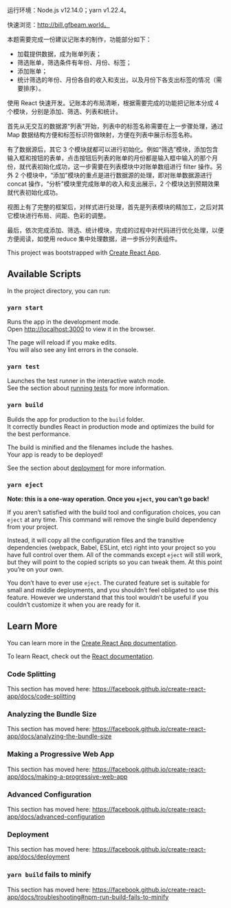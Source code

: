 

运行环境：Node.js v12.14.0；yarn v1.22.4。

快速浏览：http://bill.gfbeam.world。

本题需要完成一份建议记账本的制作，功能部分如下：

- 加载提供数据，成为账单列表；
- 筛选账单，筛选条件有年份、月份、标签；
- 添加账单；
- 统计筛选的年份、月份各自的收入和支出，以及月份下各支出标签的情况（需要排序）。

使用 React 快速开发。记账本的布局清晰，根据需要完成的功能把记账本分成 4 个模块，分别是添加、筛选、列表和统计。

首先从无交互的数据源“列表”开始，列表中的标签名称需要在上一步骤处理，通过 Map 数据结构方便和标签标识符做映射，方便在列表中展示标签名称。

有了数据源后，其它 3 个模块就都可以进行初始化。例如“筛选”模块，添加包含输入框和按钮的表单，点击按钮后列表的账单的月份都是输入框中输入的那个月份，就代表初始化成功，这一步需要在列表模块中对账单数组进行 filter 操作。另外 2 个模块中，“添加”模块的重点是进行数据源的处理，即对账单数据源进行 concat 操作，“分析”模块里完成账单的收入和支出展示，2 个模块达到预期效果就代表初始化成功。

视图上有了完整的框架后，对样式进行处理，首先是列表模块的精加工，之后对其它模块进行布局、间距、色彩的调整。

最后，依次完成添加、筛选、统计模块，完成的过程中对代码进行优化处理，以便方便阅读，如使用 reduce 集中处理数据，进一步拆分列表组件。

This project was bootstrapped with [Create React App](https://github.com/facebook/create-react-app).

## Available Scripts

In the project directory, you can run:

### `yarn start`

Runs the app in the development mode.<br />
Open [http://localhost:3000](http://localhost:3000) to view it in the browser.

The page will reload if you make edits.<br />
You will also see any lint errors in the console.

### `yarn test`

Launches the test runner in the interactive watch mode.<br />
See the section about [running tests](https://facebook.github.io/create-react-app/docs/running-tests) for more information.

### `yarn build`

Builds the app for production to the `build` folder.<br />
It correctly bundles React in production mode and optimizes the build for the best performance.

The build is minified and the filenames include the hashes.<br />
Your app is ready to be deployed!

See the section about [deployment](https://facebook.github.io/create-react-app/docs/deployment) for more information.

### `yarn eject`

**Note: this is a one-way operation. Once you `eject`, you can’t go back!**

If you aren’t satisfied with the build tool and configuration choices, you can `eject` at any time. This command will remove the single build dependency from your project.

Instead, it will copy all the configuration files and the transitive dependencies (webpack, Babel, ESLint, etc) right into your project so you have full control over them. All of the commands except `eject` will still work, but they will point to the copied scripts so you can tweak them. At this point you’re on your own.

You don’t have to ever use `eject`. The curated feature set is suitable for small and middle deployments, and you shouldn’t feel obligated to use this feature. However we understand that this tool wouldn’t be useful if you couldn’t customize it when you are ready for it.

## Learn More

You can learn more in the [Create React App documentation](https://facebook.github.io/create-react-app/docs/getting-started).

To learn React, check out the [React documentation](https://reactjs.org/).

### Code Splitting

This section has moved here: https://facebook.github.io/create-react-app/docs/code-splitting

### Analyzing the Bundle Size

This section has moved here: https://facebook.github.io/create-react-app/docs/analyzing-the-bundle-size

### Making a Progressive Web App

This section has moved here: https://facebook.github.io/create-react-app/docs/making-a-progressive-web-app

### Advanced Configuration

This section has moved here: https://facebook.github.io/create-react-app/docs/advanced-configuration

### Deployment

This section has moved here: https://facebook.github.io/create-react-app/docs/deployment

### `yarn build` fails to minify

This section has moved here: https://facebook.github.io/create-react-app/docs/troubleshooting#npm-run-build-fails-to-minify
